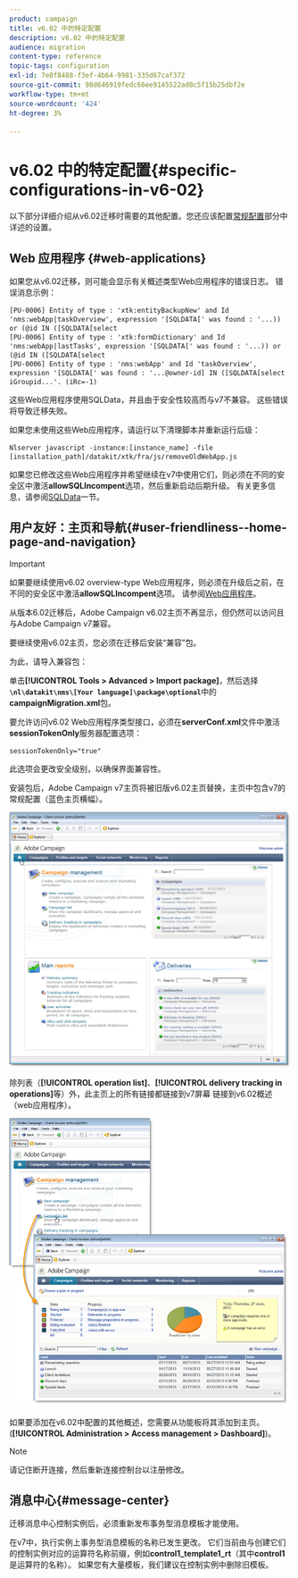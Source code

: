 ```yaml
---
product: campaign
title: v6.02 中的特定配置
description: v6.02 中的特定配置
audience: migration
content-type: reference
topic-tags: configuration
exl-id: 7e8f8488-f3ef-4b64-9981-335d67caf372
source-git-commit: 98d646919fedc66ee9145522ad0c5f15b25dbf2e
workflow-type: tm+mt
source-wordcount: '424'
ht-degree: 3%

---
```


# v6.02 中的特定配置{#specific-configurations-in-v6-02}

以下部分详细介绍从v6.02迁移时需要的其他配置。您还应该配置[常规配置](../../migration/using/general-configurations.md)部分中详述的设置。

## Web 应用程序 {#web-applications}

如果您从v6.02迁移，则可能会显示有关概述类型Web应用程序的错误日志。 错误消息示例：

```
[PU-0006] Entity of type : 'xtk:entityBackupNew' and Id 'nms:webApp|taskOverview', expression '[SQLDATA[' was found : '...)) or (@id IN ([SQLDATA[select 
[PU-0006] Entity of type : 'xtk:formDictionary' and Id 'nms:webApp|lastTasks', expression '[SQLDATA[' was found : '...)) or (@id IN ([SQLDATA[select 
[PU-0006] Entity of type : 'nms:webApp' and Id 'taskOverview', expression '[SQLDATA[' was found : '...@owner-id] IN ([SQLDATA[select iGroupid...'. (iRc=-1)
```

这些Web应用程序使用SQLData，并且由于安全性较高而与v7不兼容。 这些错误将导致迁移失败。

如果您未使用这些Web应用程序，请运行以下清理脚本并重新运行后级：

```
Nlserver javascript -instance:[instance_name] -file [installation_path]/datakit/xtk/fra/js/removeOldWebApp.js
```

如果您已修改这些Web应用程序并希望继续在v7中使用它们，则必须在不同的安全区中激活&#x200B;**allowSQLIncompent**&#x200B;选项，然后重新启动后期升级。 有关更多信息，请参阅[SQLData](../../migration/using/general-configurations.md#sqldata)一节。

## 用户友好：主页和导航{#user-friendliness--home-page-and-navigation}

>[!IMPORTANT]
>
>如果要继续使用v6.02 overview-type Web应用程序，则必须在升级后之前，在不同的安全区中激活&#x200B;**allowSQLIncompent**&#x200B;选项。 请参阅[Web应用程序](#web-applications)。

从版本6.02迁移后，Adobe Campaign v6.02主页不再显示，但仍然可以访问且与Adobe Campaign v7兼容。

要继续使用v6.02主页，您必须在迁移后安装“兼容”包。

为此，请导入兼容包：

单击&#x200B;**[!UICONTROL Tools > Advanced > Import package]**，然后选择&#x200B;**`\nl\datakit\nms\[Your language]\package\optional`**&#x200B;中的&#x200B;**campaignMigration.xml**&#x200B;包。

要允许访问v6.02 Web应用程序类型接口，必须在&#x200B;**serverConf.xml**&#x200B;文件中激活&#x200B;**sessionTokenOnly**&#x200B;服务器配置选项：

```
sessionTokenOnly="true"
```

此选项会更改安全级别，以确保界面兼容性。

安装包后，Adobe Campaign v7主页将被旧版v6.02主页替换，主页中包含v7的常规配置（蓝色主页横幅）。

![](assets/dashboards.png)

除列表（**[!UICONTROL operation list]**、**[!UICONTROL delivery tracking in operations]**&#x200B;等）外，此主页上的所有链接都链接到v7屏幕 链接到v6.02概述（web应用程序）。

![](assets/dashboards2.png)

如果要添加在v6.02中配置的其他概述，您需要从功能板将其添加到主页。(**[!UICONTROL Administration > Access management > Dashboard]**)。

>[!NOTE]
>
>请记住断开连接，然后重新连接控制台以注册修改。

## 消息中心{#message-center}

迁移消息中心控制实例后，必须重新发布事务型消息模板才能使用。

在v7中，执行实例上事务型消息模板的名称已发生更改。 它们当前由与创建它们的控制实例对应的运算符名称前缀，例如&#x200B;**control1_template1_rt**（其中&#x200B;**control1**&#x200B;是运算符的名称）。 如果您有大量模板，我们建议在控制实例中删除旧模板。
